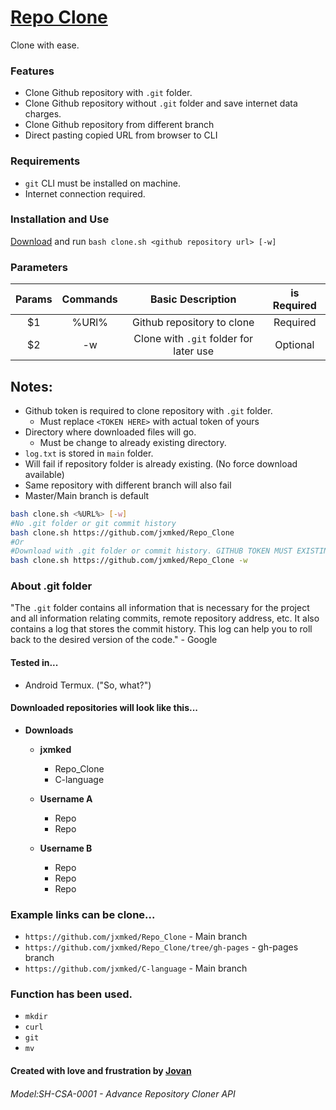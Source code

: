 # [Repo Clone](https://jxmked.github.io/Repo_Clone) 
Clone with ease. 

### Features
- Clone Github repository with `.git` folder.
- Clone Github repository without `.git` folder and save internet data charges.
- Clone Github repository from different branch
- Direct pasting copied URL from browser to CLI

### Requirements
- `git` CLI must be installed on machine.
- Internet connection required.

### Installation and Use
[Download](https://github.com/jxmked/Repo_Clone) and run `bash clone.sh <github repository url> [-w]`

### Parameters
| Params | Commands | Basic Description | is Required |
| :---: | :---:| :---: | :---: |
| $1 | %URl% | Github repository to clone | Required |
| $2 | -w | Clone with `.git` folder for later use | Optional |

## Notes:
- Github token is required to clone repository with `.git` folder.
    - Must replace `<TOKEN HERE>` with actual token of yours
- Directory where downloaded files will go.
    - Must be change to already existing directory.
- `log.txt` is stored in `main` folder.
- Will fail if repository folder is already existing. (No force download available)
- Same repository with different branch will also fail
- Master/Main branch is default

```bash
bash clone.sh <%URL%> [-w]
#No .git folder or git commit history
bash clone.sh https://github.com/jxmked/Repo_Clone 
#Or
#Download with .git folder or commit history. GITHUB TOKEN MUST EXISTING In CLONE.sh
bash clone.sh https://github.com/jxmked/Repo_Clone -w
```

### **About .git folder**
"The `.git` folder contains all information that is necessary for the project and all information relating commits, remote repository address, etc. It also contains a log that stores the commit history. This log can help you to roll back to the desired version of the code." - Google

#### Tested in...
- Android Termux. ("So, what?")

#### Downloaded repositories will look like this...
- __Downloads__
    - **jxmked**
        - Repo_Clone
        - C-language

    - **Username A**
        - Repo
        - Repo

    - **Username B**
        - Repo
        - Repo
        - Repo

### Example links can be clone...
- ```https://github.com/jxmked/Repo_Clone``` - Main branch
- ```https://github.com/jxmked/Repo_Clone/tree/gh-pages``` - gh-pages branch
- ```https://github.com/jxmked/C-language``` - Main branch

### Function has been used.
- `mkdir`
- `curl`
- `git`
- `mv`

#### **Created with love and frustration** by [Jovan](https://facebook.com/deguia25)
###### Model:SH-CSA-0001 - Advance Repository Cloner API
